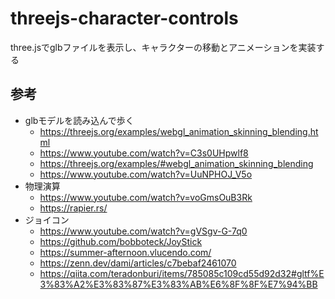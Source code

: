 # threejs-character-controls
three.jsでglbファイルを表示し、キャラクターの移動とアニメーションを実装する

## 参考
* glbモデルを読み込んで歩く
  * https://threejs.org/examples/webgl_animation_skinning_blending.html
  * https://www.youtube.com/watch?v=C3s0UHpwlf8
  * https://threejs.org/examples/#webgl_animation_skinning_blending
  * https://www.youtube.com/watch?v=UuNPHOJ_V5o
* 物理演算
  * https://www.youtube.com/watch?v=voGmsOuB3Rk
  * https://rapier.rs/
* ジョイコン
  * https://www.youtube.com/watch?v=gVSgv-G-7q0
  * https://github.com/bobboteck/JoyStick
  * https://summer-afternoon.vlucendo.com/
  * https://zenn.dev/dami/articles/c7bebaf2461070
  * https://qiita.com/teradonburi/items/785085c109cd55d92d32#gltf%E3%83%A2%E3%83%87%E3%83%AB%E6%8F%8F%E7%94%BB
